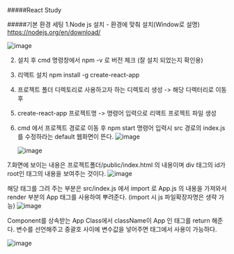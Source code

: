 #####React Study

#####기본 환경 세팅
1.Node js 설치 - 환경에 맞춰 설치(Window로 설명)
https://nodejs.org/en/download/

![image](https://github.com/seunghunyu/reactStudy/assets/40010035/1d5d1d3d-af24-45d0-b7ef-15d695005f84)

2. 설치 후 cmd 명령창에서 npm -v 로 버전 체크 (잘 설치 되었는지 확인용)

3. 리액트 설치
   npm install -g create-react-app
   
4. 프로젝트 폴더 디렉토리로 사용하고자 하는 디렉토리 생성 -> 해당 디렉터리로 이동 후

5. create-react-app 프로젝트명    -> 명령어 입력으로 리액트 프로젝트 파일 생성

6. cmd 에서 프로젝트 경로로 이동 후 npm start 명령어 입력시 src 경로의 index.js 를 수정하라는 default 웹화면이 뜬다.
   ![image](https://github.com/seunghunyu/reactStudy/assets/40010035/e7b5c70d-df63-4662-87d9-6ab85b18aee8)

   ![image](https://github.com/seunghunyu/reactStudy/assets/40010035/2ce24392-2d0d-46a1-b963-bcf493d32e8c)

7.화면에 보이는 내용은 프로젝트폴더/public/index.html 의 내용이며 div 태그의 id가 root인 태그의 내용을 보여주는 것이다. 
![image](https://github.com/seunghunyu/reactStudy/assets/40010035/23193979-be3f-43f0-94b3-5093c423a018)

해당 태그를 그려 주는 부분은 src/index.js 에서 import 로 App.js 의 내용을 가져와서 render 부분의 App 태그를 사용하여 뿌려준다. 
(import 시 js 파일확장자명은 생략 가능)
![image](https://github.com/seunghunyu/reactStudy/assets/40010035/4b55aebf-660f-4e23-b605-5afd3b8262ef)

Component를 상속받는 App Class에서 className이 App 인 태그를 return 해준다. 변수를 선언해주고 중괄호 사이에 변수값을 넣어주면 태그에서 사용이 가능하다. 

![image](https://github.com/seunghunyu/reactStudy/assets/40010035/867f3bdb-dd3f-4076-8659-db146d03cc22)

